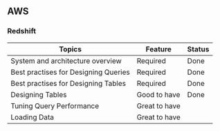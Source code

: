 ## AWS

### Redshift

|Topics|Feature|Status|
|------|------|------|
|System and architecture overview|Required|Done|
|Best practises for Designing Queries|Required|Done|
|Best practises for Designing Tables|Required|Done|
|Designing Tables|Good to have|Done|
|Tuning Query Performance|Great to have||
|Loading Data|Great to have||
